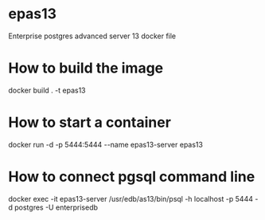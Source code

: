 # epas13
Enterprise postgres advanced server 13 docker file

# How to build the image 
docker build . -t epas13
# How to start a container
docker run -d  -p 5444:5444 --name  epas13-server epas13

# How to connect pgsql command line 
docker exec -it epas13-server /usr/edb/as13/bin/psql -h localhost -p 5444 -d postgres -U enterprisedb
